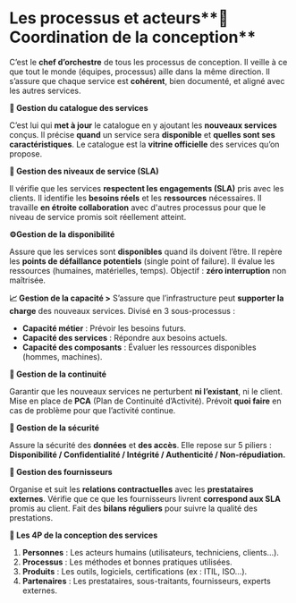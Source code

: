 # Les processus et acteurs**🧩 Coordination de la conception**

C’est le **chef d’orchestre** de tous les processus de conception. Il veille à ce que tout le monde (équipes, processus) aille dans la même direction. Il s’assure que chaque service est **cohérent**, bien documenté, et aligné avec les autres services.



**📖 Gestion du catalogue des services**

C’est lui qui **met à jour** le catalogue en y ajoutant les **nouveaux services** conçus. Il précise **quand** un service sera **disponible** et **quelles sont ses caractéristiques**. Le catalogue est la **vitrine officielle** des services qu’on propose.



**🎯 Gestion des niveaux de service (SLA)**

Il vérifie que les services **respectent les engagements (SLA)** pris avec les clients. Il identifie les **besoins réels** et les **ressources** nécessaires. Il travaille **en étroite collaboration** avec d'autres processus pour que le niveau de service promis soit réellement atteint.



**⚙️Gestion de la disponibilité**

Assure que les services sont **disponibles** quand ils doivent l’être. Il repère les **points de défaillance potentiels** (single point of failure). Il évalue les ressources (humaines, matérielles, temps). Objectif : **zéro interruption** non maîtrisée.



**📈 Gestion de la capacité >** S’assure que l’infrastructure peut **supporter la charge** des nouveaux services. Divisé en 3 sous-processus :

- **Capacité métier** : Prévoir les besoins futurs.
- **Capacité des services** : Répondre aux besoins actuels.
- **Capacité des composants** : Évaluer les ressources disponibles (hommes, machines).



**🔁 Gestion de la continuité**

Garantir que les nouveaux services ne perturbent **ni l’existant**, ni le client. Mise en place de **PCA** (Plan de Continuité d’Activité). Prévoit **quoi faire** en cas de problème pour que l’activité continue.



**🔐 Gestion de la sécurité**

Assure la sécurité des **données** et **des accès**. Elle repose sur 5 piliers : **Disponibilité / Confidentialité / Intégrité / Authenticité / Non-répudiation.**



**🤝 Gestion des fournisseurs**

Organise et suit les **relations contractuelles** avec les **prestataires externes**. Vérifie que ce que les fournisseurs livrent **correspond aux SLA** promis au client. Fait des **bilans réguliers** pour suivre la qualité des prestations.



**🧠 Les 4P de la conception des services**

1.  **Personnes** : Les acteurs humains (utilisateurs, techniciens, clients…).
2.  **Processus** : Les méthodes et bonnes pratiques utilisées.
3.  **Produits** : Les outils, logiciels, certifications (ex : ITIL, ISO…).
4.  **Partenaires** : Les prestataires, sous-traitants, fournisseurs, experts externes.
